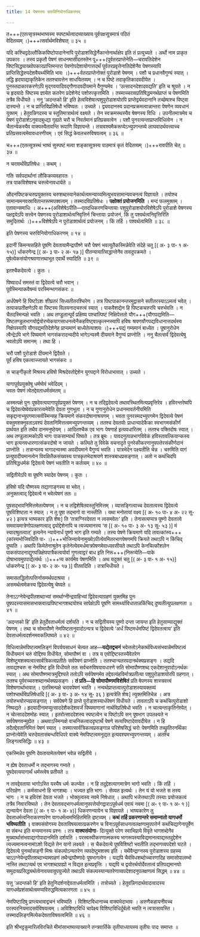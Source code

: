 ```yaml
---
title: 14 पेषणस्य चरुविनियोगाधिकरणम्

---
```


त+++(एतत्सृत्रस्थभाष्यस्य स्पष्टार्थत्वादव्याख्याय पूर्वपक्षसूत्रमात्रं पठितं वेदितव्यम् ।)+++त्सर्वार्थमविशेषात् ॥ ३५ ॥

यदि कश्चिद्वदेल्लौकिकपिष्टोपादानेनापि पुरोडाशसिद्धेर्नैकान्तेनार्थाक्षेप इति तं प्रत्युच्यते । अर्थो नाम प्राकृत उपकारः । तस्य प्रकृतौ पेषणं साधनमासीदतस्तेन पू+++(पूर्वतरप्राप्तेनेति—चरावतिदेशेन पिष्टसिद्ध्याख्योपकारप्राप्तिमन्तरा पेवणोपदेशायोगात्तदर्थं पूर्वतरप्रवृत्तेनातिदेशेनैव पेषणस्यापि प्राप्तिसिद्धेरुपदेशवैयर्थ्यमिति भावः ।)+++र्वतरप्राप्तेनोक्तं पुरोडाशे पेषणम् । पशौ च प्रधानवैगुण्यं स्यात् । तद्धि हृदयाद्याकृतिकेन ततश्चावत्तेन साधयितव्यम् । न च पिष्टे तदाकृतिकादवदीयेत । पुनस्तदाकारकरणेऽपि मृद्गवयादिवद्गौणादवदीयमाने वैगुण्यमेव । ‘उत्सादनदेशादवद्यति’ इति च श्रूयते । न च हृदयादेः पिष्टस्य ज्ञायेत कतरेण प्रदेशेनेदं पशोरुत्कृत्तमिति । तस्माच्चरावप्रतिषिद्धमनर्थप्राप्तं च पेषणमिति तत्रैव विधीयते । ननु ‘अदन्तको हि’ इति हेत्वविशेषात्पशुपुरोडाशयोरपि प्राप्तेर्द्व्यवदानानि तच्छेषाश्च पिष्ट्वा दास्यन्ते । न च प्राप्तिविप्रतिषेधौ भविष्यतः । उच्यते । द्व्यवदानस्य प्रदानप्रक्रमत्वान्नान्तरा पेषणेन व्यवधानं युक्तम् । हेतुवन्निगदस्य च स्तुतिमात्रार्थत्वं वक्ष्यते । तेन स्वक्रमस्थस्यैव षेषणस्य विधिः । उपनीतमात्रमेव च पेषणं पुरोडाशेऽनुवादबुध्द्या गृह्यते चरौ च निवर्तमानं प्रतिप्रसवत्वेन । पशौ पुनरत्यन्ताप्राप्तविधित्वेन । न चैतान्येकस्यैव वाक्यस्यैतावन्ति रूपाणि विज्ञायन्ते । तत्रावश्यमैकरूप्येऽभ्युपगन्तव्ये लाघवादर्थवत्त्वाच्च प्रतिप्रसवत्वमेवावधारणीयम् । एवं सिद्धं केवलचरुविषयत्वम् ॥ ३६ ॥

च+++(एतत्सूत्रस्थं भाष्यं सुस्पष्टं मत्वा शङ्कासूत्रस्य पाठमात्रं कृतं वेदितव्यम् ।)+++रावपीति चेत् ॥ ३७ ॥

न चरावर्थविप्रतिषेधः । कथम् ।

गतिः सर्वपदार्थानां लौकिकव्यवहारतः ।  
तत्र पाकविशेषश्च चरुत्वेनावधार्यते ॥  


औदनपिष्टकचरुप्रयुक्तस्य चरुशब्दस्यानेकार्थत्वमन्याय्यमित्युभयसामान्यवचनत्वं विज्ञायते । तयोश्च सामान्यमनवस्रावितान्तरूष्मपक्वत्वम् । तस्मादविप्रतिषेधः । **पक्षोक्तं प्रयोजनमिति** । मन्दं फलमुक्तम् । एतावान्समाधिः । अ+++(अविशेषेऽपीति—एतदधिकरणचिन्तायाः पशुपुरोडाशयोरविशेषेऽपि पुरोडाशे पेषणस्य पक्षद्वयेऽपि सत्त्वेन पेषणस्य पुरोडाशार्थत्वनिवृत्तिर्न चिन्तायाः प्रयोजनं, किं तु पश्वर्थत्वनिवृत्तिरिति समुदितार्थः ।)+++विशेषेऽपि न पुरोडाशार्थत्वं प्रयोजनम् । किं तर्हि । पश्वर्थत्वमिति ॥ ३८ ॥

इति पेषणस्य चरुविनियोगाधिकरणम् ॥ १४ ॥

इदानीं किमन्यसहिते पूषणि देवतायामैन्द्रापौष्णे चरौ पेषणं भवत्युतैकस्मिन्नेवेति संदेहे चतु \[( अ॰ ३ पा॰ १ अ॰ १५)\] र्धाकरणेन्द्र \[( अ॰ ३ पा॰ २ अ॰ १७ )\] पीतन्यायात्सिद्धान्तेनैव तावदुपक्रमते । पूषेत्येकसंयोगश्रवणात्तथाभूत एवार्थे स्यादिति ॥ ३९ ॥

इतश्चैकदेवत्ये । कुतः ।

पिष्यादर्धं समस्तं वा द्विदेवत्ये चरौ भवान् ।  
पूर्वस्मिन्पाकवैषम्यं परस्मिन्भागसंकरः ॥  


अर्धपेषणे हि पिष्टोंऽशः शीघ्रतरं सिध्यतीतरश्चिरेण । तत्र पिष्टपाकानन्तरमुद्वासने सतीतरस्याऽऽमत्वं भवेत् । तत्पाकप्रतीक्षणेऽपि वा पिष्टस्य विलयनादचरुत्वं स्यात् । पाकवैशद्येन हि पिष्टकचरुरपि चरुर्भवति । न चैतदस्मिन्पक्षे भवति । अथ तण्डुलान्पूर्वं प्रक्षिष्य पश्चात्पिष्टं निक्षिपेत्ततो यौग+++(यौगपद्यमिति—पिष्टतण्डुलभागयोर्द्वयोरप्येकयागसाधनत्वेनैकहविष्ट्वात्कृत्स्नस्यापि हविषः श्रपणयौगपद्यविधानात्तदर्थस्य निक्षेपस्यापि यौगपद्यमतिदेशेनेह प्राप्यमाणं बाध्येतेत्याशयः ।)+++पद्यं गम्यमानं बाध्येत । पूषानुरोधेन त्वैन्द्रेऽपि भागे पिष्यमाणे भागसंकरादन्यदीये भागेऽन्यस्मै दीयमाने वैगुण्यं प्राप्नोति । ननु चैतत्सर्वं द्विदेवत्येषु भवतोऽपि समानम् । तथा हि ।

चरौ पशौ पुरोडाशे दीयमाने द्विदैवते ।  
पूर्वं हविष एकत्वाज्जायते भागसंकरः ॥  


स चाङ्गीकृतो मिश्रस्य हविषो मिश्रदेवतोद्देशेन युगपद्दाने विरोधाभावात् । उच्यते ।

यागापूर्वप्रयुक्तेषु धर्मष्वेवं भवेदिदम् ।  
भवतः पेषणं त्वेतद्देवताधर्मसंमतम् ॥  


अस्मत्पक्षे पुनः पूषदेवत्ययागापूर्वप्रयुक्तं पेषणम् । न च तद्द्विदेवत्ये तथावस्थितमित्यप्रवृत्तिरेव । हविरन्तरेष्वपि च द्विदेवत्येष्वेवंप्रकारत्वमेवेति देवता गुणभूता । न च गुणानुरोधेन प्रधानमावर्तनीयमिति सकृद्दानाभ्युपगमात्सर्वस्मिन्सह क्रियमाणे संकरदोषानाश्रयणम् । भवता पुनरस्मदभ्युपगमेन द्विदेवत्ये पेषणं वक्तुमशक्नुवताऽवश्यं देवतानिमित्तत्वमभ्युपगन्तव्यम् । ततश्च देवतयोः प्राधान्यादेकैका स्वभागमसंकीर्णं प्रार्थयत इति तथैव दानमनुष्ठेयम् । आदितश्चैक एव भागः पेषणार्ह इत्यवधारितम् । ततश्च पक्तिदोषः स्यात् । अथ तण्डुलात्मकोऽपि भागः पाकसाम्यार्थं पिष्यते । तत्र ब्रूमः । यावदनुत्पन्नभागविवेकं हविस्तावत्कियान्कस्य भाग इत्यनवधारणात्संकरदोषो न जायते । कल्पिते तु विवेके वचनादृते पुनरेकीकरणानुपपत्तेरसंकीर्णदानं प्राप्नोति । तत्रान्यस्य भागादन्यस्मा अवदीयमाने वैगुण्यं भवति । पात्रभेदेन पक्ष्यतीति चेन्न । चरुमिति यागं प्रत्युपादीयमानत्वेन विवक्षितैकसंख्यस्य पात्रकृतभेदाश्रयणे शास्त्रबाधप्रसङ्गात् । अतो न कथंचिदपि प्रतिषिद्धधर्मकं द्विदेवत्ये पेषणं भवतीति न कर्तव्यम् ॥ ४० ॥

सद्वितीयेऽपि वा पूषणि स्यादेव पेषणम् । कुतः ।

हंविषो यदि पौष्णस्य तद्यागाङ्गस्य वा भवेत् ।  
अनुक्तत्वाद् द्विदेवत्ये न भवेत्पेषणं ततः ॥  


पूषसद्भावनिमित्तमेतत्पेषणम् । न च तद्विशेषितवस्तुनिमित्तम् । व्यासङ्गित्वाच्च देवतात्वस्य द्विदेवत्ये पूषविशिष्टता न स्यात् । न तु पूषा तद्भागो वा नास्तीति । यथा मनोतायां वक्ष्य \[( अ॰ १० पा॰ ४ अ॰ २२ सू॰ ४२ ) इत्यत्र भाष्यकार इति शेषः\] ति ‘तत्राग्निरदेवता न त्वसमवेतः’ इति । तेनासत्यप्यत्र पूष्णो देवतात्वे समवायमात्रेणोपलक्षणत्वाद् द्वयोद्देशेनापि च त्यज्यमानस्य ‘स \[( अ॰ १० पा॰ ३ अ॰ १३ सू॰ ५३ )\] मं स्यादश्रुतत्वात्’ इत्यनेन न्यायेनार्धं पूष्णो भाग इति गम्यते । तस्य पेषणे क्रियमाणे यदि तावत्कांस्य+++(कांस्यभोजिवदिति पा॰ ।)+++भोजिन्यायेनामुख्येऽपीत्येवमितरभागपेषणमपि क्रियते तथाऽपि न किंचिद् दुष्यति । अथापि किमेतेनाश्रुतेन कृतेनेत्येवमर्धमात्रपेषणमेवाध्यवसीयते तथाऽपि केनचित्कौशलेन पाकसंपादनाद्युगपन्निक्षेपपात्रैकत्वयोर्वा गुणत्वाद्वरं बाध इति निरू+++(निरूप्येति—पाके दोषाभावमुपपाद्येत्यंर्थः ।)+++प्य कार्यमेव पेषणमिति । अथ यदुक्तं चतु \[( अ॰ ३ पा॰ १ अ॰ १५)\] र्धाकरणेन्द्र \[( अ॰ ३ पा॰ २ अ॰ १७ )\] पीतवदिति । तत्राभिधीयते ।

समासतद्धितोत्पत्तिर्नासमर्थपदाश्रया ।  
असमर्थत्वमेकस्य द्विदेवत्येषु चेष्यते ॥  


तेनाऽऽग्नेयेन्द्रपीतशब्दाभ्यां समर्थाग्नीन्द्रग्राहिभ्यां द्विदेवत्याग्रहणं युक्तमिह पुनः पूषपदस्यासमासभाक्त्वात्प्रपिष्टभागशब्दयोश्च सापेक्षेऽपि पूषणि सामर्थ्याविधातान्नकिंचिद् दुष्यतीत्युपलक्षणता ॥ ४१ ॥

‘अदन्तको हि’ इति हेतुर्देवताधर्मत्वं दर्शयति । न च सद्वितीयस्य पूष्णो दन्ता जायन्त इति हेतुसाम्याद्युक्तं पेषणम् । तथा च सोमापौष्णे नेमपिष्टतानुवादोऽन्यत्र च द्विदेवत्ये ‘अर्धं पिष्टमर्धमपिष्टं द्विदेवतत्वाय’ इति देवताधर्मत्वदर्शनमवकल्पिष्यते ॥ ४२ ॥

विधित्वान्नेमपिष्टत्वमलिङ्गं विपर्ययसाधनं चेत्यत आह—**यद्येतद्वचनं** भवेत्ततोऽनेकार्थविध्यसंभवान्नेमपिष्टत्वं विधीयमानं चरुं वोद्दिश्य विधीयेत, सोमापौष्णं वा । तत्र य एवोद्दिष्टस्तस्यैवेतरेण विशेष्टुमशक्यत्वात्सार्वत्रिकत्वप्रतीतेः सर्वपेषणं प्राप्नोति । ततश्चान्यतरपदानर्थक्यप्रसङ्गः । तद्यदि तावद्यश्चरुः स नेमपिष्ट इति विधीयते ततः सर्वचरुविषयावधारणे सति सोमापौष्णशब्द एकदेशानुवादोऽनर्थकः स्यात् । अथ सोमापौष्णमात्रमुद्दिश्यते ततोऽपि सर्वपेषणमेव तद्देवत्यंहविर्मात्रप्रतीत्या पशुपुरोडाशयोरपि ग्रहणात् । ततश्च पूर्ववच्चरुशब्दानर्थक्यप्रसङ्गः । **तं प्रति—हि सोमापौष्णमविशेषितं** प्रति षेपणस्य शास्त्रवत्त्वं विशेषणार्थाभावात् । एतस्मिन्पक्षे चरावपेषणं भवति । नन्वर्थप्राप्तत्वात्पुरोडाशस्यावक्तव्यं पशोश्चार्थविप्रतिषेधादि \[( अ॰ ३ पा॰ ३ अ॰ १४ सू॰ ३६ ) इत्यत्रेति शेषः\] त्युक्तमितिचेन्न । अत्र तयोरुभयोरप्यप्रसङ्गात् । सर्वपेषणे हि प्राप्ते पुरोडाशस्यार्धपेषणं विधीयते । तावताऽपि च कथंचित्पुरोडाशो निष्पद्यते । हृदयादीनामप्युत्साददेशैकदेशवर्जं पिष्यमाणानां नार्थविप्रतिषेधो भवति । न चात्यन्ताकृतिर्नश्येत् । न चोत्साददेशमोहः स्यात् । इतरोत्साददेशस्य स्पष्टत्वेन च पिष्टोऽपि सन् पूषभाग उपलक्ष्यते न सर्वपेषणवन्मुह्येत । अथवाऽस्मिन्पक्षे वाचनिकत्वाददृष्टार्थे पेषणे सत्यपिष्टादेवावदीयेत । न हि तदैतद्देवतानिमित्तं पेषणं स्यात् । तस्मात्सार्वत्रिकत्वप्रसङ्गान्न परिशेषसिद्धं चरोः पेषणमिति तच्छ्रुतिरनर्थिका प्राप्नोत्येवेति चरुदेवतासंबन्धविधिपरे वाक्ये नेमपिष्टत्वमनूद्यत इत्यवश्यमभ्युपगन्तव्यम् । अतश्च लिङ्गत्वसिद्धिः ॥ ४३ ॥

एकस्मिन्नेव पूषणि देवतायामेतत्पेषणं भवेन्न सद्वितीये ।

न ह्येष देवताधर्मो न तद्भागस्य गम्यते ।  
पूषदेवत्ययागार्थं धर्मस्त्वेष प्रतीयते ॥  


न तावद्देवताया भागोऽस्ति यस्यैष धर्मः कल्प्येत । न हि तदुद्देशत्यागमात्रेण भागो भवति । किं तर्हि । परिग्रहेण । कर्मसाधनो हि भागशब्दः । भज्यत इति भागः । सेव्यत इत्यर्थः । तेन यं यो भजते स तस्य भागः । न च हविरंशं देवता भजते । भोक्तृत्वस्य नवमे निषेधात् । अथापि भजेत्तथाऽपि तस्याः प्रयोजकत्वं तत्रैव निवारयिष्यते । तेन देवतावद्भागधर्मत्वानुपपत्तेर्यागद्वाराऽपूर्वधर्म एवायं नवमा \[( अ॰ ९ पा॰ १ अ॰ १ )\] द्यन्यायेन देवता \[( अ॰ ९ पा॰ १ अ॰ ४)\] धिकरणन्यायेन च विज्ञायते । भाष्यकारेण तु देवताधर्मत्वनिराकरणपरेण यागधर्मत्वमभिहितमिति द्रष्टव्यम् । **कथं तर्हि प्रकरणान्तरे समाम्नातो यागधर्मो भविष्यतीति ।** वाक्यसंयोगस्य देवताविषयत्वात्प्रकरणेन च विनाऽपूर्वसाधनत्वलक्षणामुपपत्तेर्न कथंचिद्यागेनापूर्वेण वा संबन्ध इति मन्यमानस्य प्रश्नः । तत्र **वाक्यसंयोगा**- दित्युक्ते परेण स्वाभिप्राये विवृते भागशब्देनैव मुख्यार्थासंभवाद्यागोपादानमिति दर्शयति । परस्वस्वीकरणात्मकस्य भागरूपस्याविद्यमानत्वाद्यस्तदुद्देशेन त्यज्यमानत्वनामांऽशो विद्यते तेन यागो लक्ष्यते । स चैकदेवत्ये पूषविशिष्टो भवतीति तद्भागव्यपदेशो घटते । द्विदेवत्ये पुनर्व्यासङ्गी मिश्रः संकल्पोऽन्यतरेण व्यपदेष्टुमशक्य इति । यथैवैन्द्राग्नस्य पुरोडाशस्य ग्रहस्य चाऽऽग्नेयेन्द्रपीतशब्दाभ्यामग्रहणं तथैन्द्रापौष्णादेः पूषभागत्वेन । यद्यपि चैवंविधशब्दोच्चारणादिह समासोपालम्भो नास्ति तथाऽप्यर्थ एव भागशब्दग्राह्यो न विद्यत इत्यप्रवृत्तिः । यद्यपि च द्वयोरर्थयोर्देवतात्वं प्रतिपद्यमानयोः समुदायप्रसिद्ध्यर्थत्वेनावयवावुपयुज्येते तथाऽपि संकल्पस्यान्यतरेणाव्यपदेशादनुपलक्षणत्वं सिद्धम् ॥ ४४ ॥

यत्तु ‘अदन्तको हि’ इति हेतुनिदर्शनाद्देवताधर्मत्वमिति । तत्रोच्यते । हेतुवन्निगदार्थवादत्वादस्य यागधर्मप्रशंसार्थत्वमप्यविरुद्धमित्यकारणता ॥ ४५ ॥

नेमपिष्टादिषु प्राप्त्यभावाद्वचनं भविष्यति । विशिष्टविधानाच्च वाक्यभेदाभावः । अरुणैकहायनीवच्च परस्परनियमादसर्वविषयत्वम् । अविशिष्टविधिं चापेक्ष्य विशिष्टविधिर्दुर्बलो भवति न त्वत्रासावस्ति । तस्मादलिङ्गमित्येकदेवताविषयत्वमिति ॥ ४६ ॥

इति श्रीभट्टकुमारिलविरचिते मीमांसाभाष्यव्याख्याने तन्त्रवार्तिके तृतीयाध्यायस्य तृतीयः पादः समाप्तः ॥